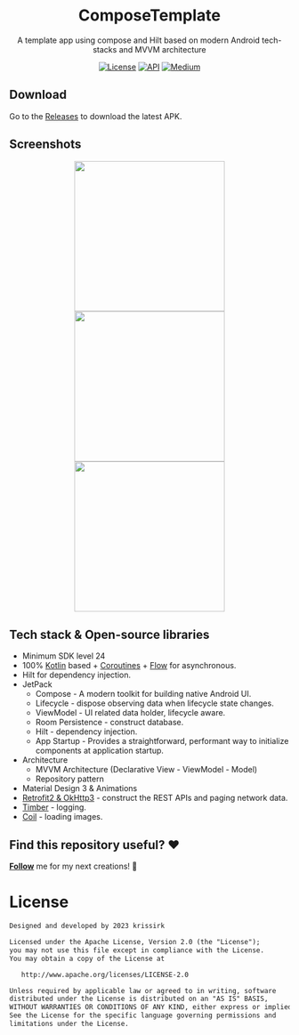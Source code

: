 
<h1 align="center">ComposeTemplate</h1>
<p align="center">  
A template app using compose and Hilt based on modern Android tech-stacks and MVVM architecture
</p>

<p align="center">
  <a href="https://opensource.org/licenses/Apache-2.0"><img alt="License" src="https://img.shields.io/badge/License-Apache%202.0-blue.svg"/></a>
  <a href="https://android-arsenal.com/api?level=24"><img alt="API" src="https://img.shields.io/badge/API-21%2B-brightgreen.svg?style=flat"/></a>
  <a href="https://medium.com/@thanhtam961999"><img alt="Medium" src="https://encrypted-tbn0.gstatic.com/images?q=tbn:ANd9GcR7ac8uICdhp_vgZymQDVW4wJ2b_gWm82aVfQ&s"/></a>
</p>

## Download
Go to the [Releases](https://github.com/krissirk0906/ComposeMVVMTemplate/releases) to download the latest APK.

## Screenshots
<p align="center">
<img src="https://molo17.com/wp-content/uploads/2021/11/StudioCompose10.jpg" width="270"/>
<img src="https://miro.medium.com/v2/resize:fit:813/1*j9-O4DcaYTBTlSjckaFqXA.png" width="270"/>
<img src="https://developer.android.com/static/codelabs/jetpack-compose-animation/img/5bb2e531a22c7de0.png?hl=vi" width="270"/>
</p>

## Tech stack & Open-source libraries
- Minimum SDK level 24
- 100% [Kotlin](https://kotlinlang.org/) based + [Coroutines](https://github.com/Kotlin/kotlinx.coroutines) + [Flow](https://kotlin.github.io/kotlinx.coroutines/kotlinx-coroutines-core/kotlinx.coroutines.flow/) for asynchronous.
- Hilt for dependency injection.
- JetPack
  - Compose - A modern toolkit for building native Android UI.
  - Lifecycle - dispose observing data when lifecycle state changes.
  - ViewModel - UI related data holder, lifecycle aware.
  - Room Persistence - construct database.
  - Hilt - dependency injection.
  - App Startup - Provides a straightforward, performant way to initialize components at application startup.
- Architecture
  - MVVM Architecture (Declarative View - ViewModel - Model)
  - Repository pattern
- Material Design 3 & Animations
- [Retrofit2 & OkHttp3](https://github.com/square/retrofit) - construct the REST APIs and paging network data.
- [Timber](https://github.com/JakeWharton/timber) - logging.
- [Coil](https://github.com/coil-kt/coil) - loading images.
## Find this repository useful? :heart:
 __[Follow](https://github.com/krissirk0906)__ me for my next creations! 🤩

# License
```xml
Designed and developed by 2023 krissirk

Licensed under the Apache License, Version 2.0 (the "License");
you may not use this file except in compliance with the License.
You may obtain a copy of the License at

   http://www.apache.org/licenses/LICENSE-2.0

Unless required by applicable law or agreed to in writing, software
distributed under the License is distributed on an "AS IS" BASIS,
WITHOUT WARRANTIES OR CONDITIONS OF ANY KIND, either express or implied.
See the License for the specific language governing permissions and
limitations under the License.
```
